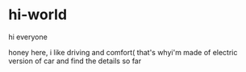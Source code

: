 # hi-world
hi everyone

honey here, i like driving and comfort( that's whyi'm made of
electric version of car and find the details so far
